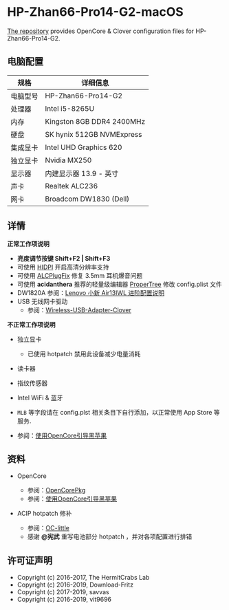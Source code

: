 # HP-Zhan66-Pro14-G2-macOS

[The repository](https://github.com/chiccheung/HP-Zhan66-Pro14-G2-macOS) provides OpenCore & Clover configuration files for HP-Zhan66-Pro14-G2. 

## 电脑配置

| 规格     | 详细信息 |
| -------- | ------- |
| 电脑型号 | HP-Zhan66-Pro14-G2 |
| 处理器 | Intel i5-8265U |
| 内存     | Kingston 8GB DDR4 2400MHz |
| 硬盘     | SK hynix 512GB NVMExpress |
| 集成显卡 | Intel UHD Graphics 620 |
| 独立显卡 | Nvidia MX250 |
| 显示器   | 内建显示器 13.9 - 英寸 |
| 声卡     | Realtek ALC236 |
| 网卡     | Broadcom DW1830 (Dell) |


## 详情

<b>正常工作项说明</b>

- <b>亮度调节按键 Shift+F2 | Shift+F3</b>
- 可使用 [HIDPI](https://github.com/chiccheung/HP-Zhan66-Pro14-G2-macOS/tree/master/Tools/HIDPI) 开启高清分辨率支持
- 可使用 [ALCPlugFix](https://github.com/chiccheung/HP-Zhan66-Pro14-G2-macOS/tree/master/Tools/ALCPlugFix) 修复 3.5mm 耳机爆音问题
- 可使用 **acidanthera** 推荐的轻量级编辑器 [ProperTree](https://github.com/corpnewt/ProperTree) 修改 config.plist 文件
- DW1820A 参阅：[Lenovo 小新 Air13IWL 进阶配置说明](https://github.com/daliansky/Lenovo-Air13-IWL-Hackintosh/blob/master/Advanced/ReadMe.md)
-  USB 无线网卡驱动
   - 参阅：[Wireless-USB-Adapter-Clover](https://github.com/chris1111/Wireless-USB-Adapter-Clover) 

<b>不正常工作项说明</b>

- 独立显卡
  
  - 已使用 hotpatch 禁用此设备减少电量消耗
- 读卡器
- 指纹传感器
- Intel WiFi & 蓝牙
-  `MLB` 等字段请在 config.plst 相关条目下自行添加，以正常使用 App Store 等服务.
  
  - 参阅：[使用OpenCore引导黑苹果](https://blog.xjn819.com/?p=543)
  

## 资料

-  OpenCore
   - 参阅：[OpenCorePkg](https://github.com/acidanthera/OpenCorePkg)
   - 参阅：[使用OpenCore引导黑苹果](https://blog.xjn819.com/?p=543)

-  ACIP hotpatch 修补
   - 参阅：[OC-little](https://github.com/daliansky/OC-little)
   - 感谢 <b>@宪武</b> 重写电池部分 hotpatch ，并对各项配置进行排错

## 许可证声明

- Copyright (c) 2016-2017, The HermitCrabs Lab
- Copyright (c) 2016-2019, Download-Fritz
- Copyright (c) 2017-2019, savvas
- Copyright (c) 2016-2019, vit9696
